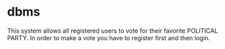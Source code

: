 # dbms


This system allows all registered users to vote for their favorite POLITICAL PARTY.
In order to make a vote you have to register first and then login.
